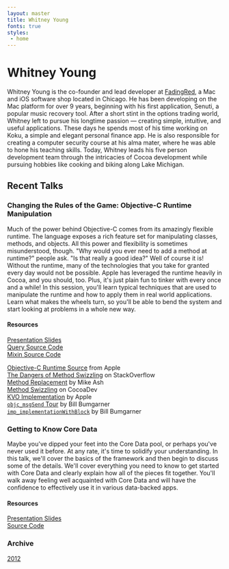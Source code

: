 ```yaml
---
layout: master
title: Whitney Young
fonts: true
styles:
 - home
---
```


# Whitney Young

Whitney Young is the co-founder and lead developer at [FadingRed](http://www.fadingred.com/), a Mac and iOS software shop located in Chicago. He has been developing on the Mac platform for over 9 years, beginning with his first application, Senuti, a popular music recovery tool. After a short stint in the options trading world, Whitney left to pursue his longtime passion — creating simple, intuitive, and useful applications. These days he spends most of his time working on Koku, a simple and elegant personal finance app. He is also responsible for creating a computer security course at his alma mater, where he was able to hone his teaching skills. Today, Whitney leads his five person development team through the intricacies of Cocoa development while pursuing hobbies like cooking and biking along Lake Michigan.

## Recent Talks


### Changing the Rules of the Game: Objective-C Runtime Manipulation

Much of the power behind Objective-C comes from its amazingly flexible runtime. The language exposes a rich feature set for manipulating classes, methods, and objects. All this power and flexibility is sometimes misunderstood, though. "Why would you ever need to add a method at runtime?" people ask. "Is that really a good idea?" Well of course it is! Without the runtime, many of the technologies that you take for granted every day would not be possible. Apple has leveraged the runtime heavily in Cocoa, and you should, too. Plus, it's just plain fun to tinker with every once and a while! In this session, you'll learn typical techniques that are used to manipulate the runtime and how to apply them in real world applications. Learn what makes the wheels turn, so you'll be able to bend the system and start looking at problems in a whole new way.

#### Resources

[Presentation Slides](/objective_c_runtime.pdf)  
[Query Source Code](https://github.com/wbyoung/FRQuery)  
[Mixin Source Code](https://github.com/wbyoung/FRModule)  

[Objective-C Runtime Source](http://www.opensource.apple.com/tarballs/objc4/objc4-532.2.tar.gz) from Apple  
[The Dangers of Method Swizzling](http://stackoverflow.com/questions/5339276/what-are-the-dangers-of-method-swizzling-in-objective-c/8636521#8636521) on StackOverflow  
[Method Replacement](http://www.mikeash.com/pyblog/friday-qa-2010-01-29-method-replacement-for-fun-and-profit.html) by Mike Ash  
[Method Swizzling](http://cocoadev.com/wiki/MethodSwizzling) on CocoaDev  
[KVO Implementation](http://developer.apple.com/library/mac/#documentation/Cocoa/Conceptual/KeyValueObserving/Articles/KVOImplementation.html#//apple_ref/doc/uid/20002307-BAJEAIEE) by Apple  
[`objc_msgSend` Tour](http://www.friday.com/bbum/2009/12/18/objc_msgsend-part-1-the-road-map/) by Bill Bumgarner  
[`imp_implementationWithBlock`](http://www.friday.com/bbum/2011/03/17/ios-4-3-imp_implementationwithblock/) by Bill Bumgarner  


### Getting to Know Core Data

Maybe you've dipped your feet into the Core Data pool, or perhaps you've never used it before. At any rate, it's time to solidify your understanding. In this talk, we'll cover the basics of the framework and then begin to discuss some of the details. We'll cover everything you need to know to get started with Core Data and clearly explain how all of the pieces fit together. You'll walk away feeling well acquainted with Core Data and will have the confidence to effectively use it in various data-backed apps.

#### Resources

[Presentation Slides](/core_data.pdf)  
[Source Code](https://github.com/wbyoung/CoreData)  


### Archive

[2012](/2012)
